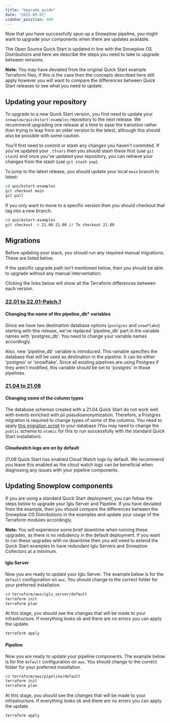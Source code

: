 ```yaml
---
title: "Upgrade guide"
date: "2021-09-01"
sidebar_position: 400
---
```


Now that you have successfully spun up a Snowplow pipeline, you might want to upgrade your components when there are updates available.

The Open Source Quick Start is updated in line with the Snowplow OS Distributions and here we describe the steps you need to take to upgrade between versions.

**Note:** You may have deviated from the original Quick Start example Terraform files, if this is the case then the concepts described here still apply however you will want to compare the differences between Quick Start releases to see what you need to update.

## Updating your repository

To upgrade to a new Quick Start version, you first need to update your `snowplow/quickstart-examples` repository to the next release. We recommend upgrading one release at a time to ease the transition rather than trying to leap from an older version to the latest, although this should also be possible with some caution.

You'll first need to commit or stash any changes you haven't commited. If you've updated your `.tfvars` then you should stash these first (use `git stash`) and once you've updated your repository, you can retrieve your changes from the stash (use `git stash pop`).

To jump to the latest release, you should update your local `main` branch to latest:

```bash
cd quickstart-examples
git checkout main
git pull
```

If you only want to move to a specific version then you should checkout that tag into a new branch.

```bash
cd quickstart-examples
git checkout -b 21.08 21.08 // To checkout 21.08
```

## Migrations

Before updating your stack, you should run any required manual migrations. These are listed below.

If the specific upgrade path isn't mentioned below, then you should be able to upgrade without any manual interventation.

Clicking the links below will show all the Terraform differences between each version.

### [22.01 to 22.01-Patch.1](https://github.com/snowplow/quickstart-examples/compare/22.01...22.01-patch.1)

#### Changing the name of the pipeline_db\* variables

Since we have two destination database options (`postgres` and `snowflake`) starting with this release, we've replaced 'pipeline_db' part in the variable names with 'postgres_db'. You need to change your variable names accordingly.

Also, new 'pipeline_db' variable is introduced. This variable specifies the database that will be used as destination in the pipeline. It can be either 'postgres' or 'snowflake'. Since all existing pipelines are using Postgres if they aren't modified, this variable should be set to 'postgres' in those pipelines.

### [21.04 to 21.08](https://github.com/snowplow/quickstart-examples/compare/21.04...21.08)

#### Changing some of the column types

The database schemas created with a 21.04 Quick Start do not work well with events enriched with pii pseudoanonymization. Therefore, a Postgres migration is required to change types of some of the columns. You need to apply [this migration script](https://github.com/snowplow-incubator/snowplow-postgres-loader/blob/master/migrations/0-3-0.sql) to your database (You may need to change the `public` schema to `atomic` for this to run successfully with the standard Quick Start installation).

#### Cloudwatch logs are on by default

21.08 Quick Start has enabled Cloud Watch logs by default. We recommend you leave this enabled as the cloud watch logs can be beneficial when diagnosing any issues with your pipeline components.

## Updating Snowplow components

If you are using a standard Quick Start deployment, you can follow the steps below to upgrade your Iglu Server and Pipeline. If you have deviated from the example, then you should compare the differences between the Snowplow OS Distributions in the examples and update your usage of the Terraform modules accordingly.

**Note:** You will experience some brief downtime when running these upgrades, as there is no redudency in the default deployment. If you want to run these upgrades with no downtime then you will need to extend the Quick Start examples to have redundant Iglu Servers and Snowplow Collectors at a minimum.

#### Iglu Server

Now you are ready to update your Iglu Server. The example below is for the `default` configuration on `aws`. You should change to the correct folder for your preferred installation.

```bash
cd terraform/aws/iglu_server/default
terraform init
terraform plan
```

At this stage, you should see the changes that will be made to your infrastructure. If everything looks ok and there are no errors you can apply the update.

```bash
terraform apply
```

#### Pipeline

Now you are ready to update your pipeline components. The example below is for the `default` configuration on `aws`. You should change to the correct folder for your preferred installation.

```bash
cd terraform/aws/pipeline/default
terraform init
terraform plan
```

At this stage, you should see the changes that will be made to your infrastructure. If everything looks ok and there are no errors you can apply the update.

```bash
terraform apply
```
